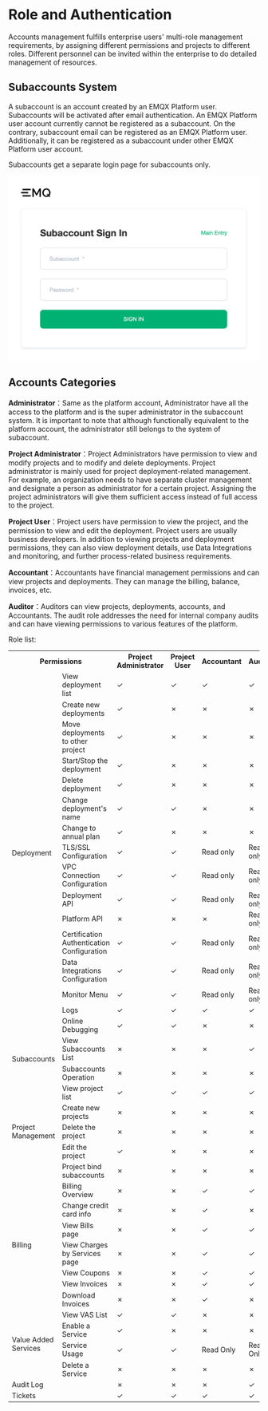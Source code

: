 # Role and Authentication

Accounts management fulfills enterprise users' multi-role management requirements, by assigning different permissions and projects to different roles. Different personnel can be invited within the enterprise to do detailed management of resources.

## Subaccounts System

A subaccount is an account created by an EMQX Platform user. Subaccounts will be activated after email authentication. An EMQX Platform user account currently cannot be registered as a subaccount. On the contrary, subaccount email can be registered as an EMQX Platform user. Additionally, it can be registered as a subaccount under other EMQX Platform user account.

Subaccounts get a separate login page for subaccounts only.

<img src="./_assets/login_1.png" alt="default_project" style="zoom:67%;" />

## Accounts Categories

**Administrator**：Same as the platform account, Administrator have all the access to the platform and is the super administrator in the subaccount system. It is important to note that although functionally equivalent to the platform account, the administrator still belongs to the system of subaccount.

**Project Administrator**：Project Administrators have permission to view and modify projects and to modify and delete deployments. Project administrator is mainly used for project deployment-related management. For example, an organization needs to have separate cluster management and designate a person as administrator for a certain project. Assigning the project administrators will give them sufficient access instead of full access to the project.

**Project User**：Project users have permission to view the project, and the permission to view and edit the deployment. Project users are usually business developers. In addition to viewing projects and deployment permissions, they can also view deployment details, use Data Integrations and monitoring, and further process-related business requirements.

**Accountant**：Accountants have financial management permissions and can view projects and deployments. They can manage the billing, balance, invoices, etc.

**Auditor**：Auditors can view projects, deployments,  accounts, and Accountants. The audit role addresses the need for internal company audits and can have viewing permissions to various features of the platform.

Role list:

<table>
   <tr>
      <th colspan="2">Permissions</th>
      <th>Project Administrator</th>
      <th>Project User</th>
      <th>Accountant</th>
      <th>Auditor</th>
   </tr>
   <tr>
      <td rowspan="16">Deployment</td>
      <td>View deployment list</td>
      <td>&#10003</td>
      <td>&#10003</td>
      <td>&#10003</td>
      <td>&#10003</td>
   </tr>
   <tr>
   	<td>Create new deployments</td>
      <td>&#10003</td>
      <td>&#10007</td>
      <td>&#10007</td>
      <td>&#10007</td>
   </tr>
   <tr>
   	  <td>Move deployments to other project</td>
      <td>&#10003</td>
      <td>&#10007</td>
      <td>&#10007</td>
      <td>&#10007</td>
   </tr>
   <tr>
   	<td>Start/Stop the deployment</td>
      <td>&#10003</td>
      <td>&#10007</td>
      <td>&#10007</td>
      <td>&#10007</td>
   </tr>
   <tr>
   	<td>Delete deployment</td>
      <td>&#10003</td>
      <td>&#10007</td>
      <td>&#10007</td>
      <td>&#10007</td>
   </tr>
   <tr>
   	<td>Change deployment's name</td>
      <td>&#10003</td>
      <td>&#10003</td>
      <td>&#10007</td>
      <td>&#10007</td>
   </tr>
	<tr>
   	  <td>Change to annual plan</td>
      <td>&#10003</td>
      <td>&#10007</td>
      <td>&#10007</td>
      <td>&#10007</td>
   </tr>
    <tr>
   	<td>TLS/SSL Configuration</td>
      <td>&#10003</td>
      <td>&#10003</td>
      <td>Read only</td>
      <td>Read only</td>
   </tr>
   <tr>
   	<td>VPC Connection Configuration</td>
      <td>&#10003</td>
      <td>&#10003</td>
      <td>Read only</td>
      <td>Read only</td>
   </tr>
   <tr>
   	<td>Deployment API</td>
      <td>&#10003</td>
      <td>&#10003</td>
      <td>Read only</td>
      <td>Read only</td>
   </tr>
   <tr>
      <td>Platform API</td>
      <td>&#10007</td>
      <td>&#10007</td>
      <td>&#10007</td>
      <td>Read only</td>
   </tr>
   <tr>
   	<td>Certification Authentication Configuration</td>
      <td>&#10003</td>
      <td>&#10003</td>
      <td>Read only</td>
      <td>Read only</td>
   </tr>
   <tr>
   	<td>Data Integrations Configuration</td>
      <td>&#10003</td>
      <td>&#10003</td>
      <td>Read only</td>
      <td>Read only</td>
   </tr>
   <tr>
   <td>Monitor Menu</td>
      <td>&#10003</td>
      <td>&#10003</td>
      <td>Read only</td>
      <td>Read only</td>
   </tr>
   <tr>
   <td>Logs</td>
      <td>&#10003</td>
      <td>&#10003</td>
      <td>&#10003</td>
      <td>&#10003</td>
   </tr>
   <tr>
   <td>Online Debugging</td>
      <td>&#10003</td>
      <td>&#10003</td>
      <td>&#10007</td>
      <td>&#10007</td>
   </tr>
   <tr>
      <td rowspan="2">Subaccounts</td>
      <td>View Subaccounts List</td>
      <td>&#10007</td>
      <td>&#10007</td>
      <td>&#10007</td>
      <td>&#10003</td>
   </tr>
   <tr>
      <td>Subaccounts Operation</td>
      <td>&#10007</td>
      <td>&#10007</td>
      <td>&#10007</td>
      <td>&#10007</td>
   </tr>
   <tr>
      <td rowspan="5">Project Management</td>
      <td>View project list</td>
      <td>&#10003</td>
      <td>&#10003</td>
      <td>&#10003</td>
      <td>&#10003</td>
   </tr>
   <tr>
   	<td>Create new projects</td>
      <td>&#10007</td>
      <td>&#10007</td>
      <td>&#10007</td>
      <td>&#10007</td>
   </tr>
   <tr>
   	  <td>Delete the project</td>
      <td>&#10007</td>
      <td>&#10007</td>
      <td>&#10007</td>
      <td>&#10007</td>
   </tr>
   <tr>
      <td>Edit the project</td>
      <td>&#10003</td>
      <td>&#10007</td>
      <td>&#10007</td>
      <td>&#10007</td>
   </tr>
   <tr>
      <td>Project bind subaccounts</td>
      <td>&#10007</td>
      <td>&#10007</td>
      <td>&#10007</td>
      <td>&#10007</td>
   </tr>
	<tr>
      <td rowspan="7">Billing</td>
      <td>Billing Overview</td>
      <td>&#10007</td>
      <td>&#10007</td>
      <td>&#10003</td>
      <td>&#10003</td>
   	</tr>
   	<tr>
      <td>Change credit card info</td>
      <td>&#10007</td>
      <td>&#10007</td>
      <td>&#10003</td>
      <td>&#10007</td>
   	</tr>
   	<tr>
      <td>View Bills page</td>
      <td>&#10007</td>
      <td>&#10007</td>
      <td>&#10003</td>
      <td>&#10003</td>
   	</tr>
   	<tr>
      <td>View Charges by Services page</td>
      <td>&#10007</td>
      <td>&#10007</td>
      <td>&#10003</td>
      <td>&#10003</td>
   	</tr>
   	<tr>
      <td>View Coupons</td>
      <td>&#10007</td>
      <td>&#10007</td>
      <td>&#10003</td>
      <td>&#10003</td>
   	</tr>
   	<tr>
      <td>View Invoices</td>
      <td>&#10007</td>
      <td>&#10007</td>
      <td>&#10003</td>
      <td>&#10003</td>
   	</tr>
   	<tr>
      <td>Download Invoices</td>
      <td>&#10007</td>
      <td>&#10007</td>
      <td>&#10003</td>
      <td>&#10007</td>
   	</tr>
      <tr>
      <td rowspan="4">Value Added Services</td>
      <td>View VAS List</td>
      <td>&#10003</td>
      <td>&#10003</td>
      <td>&#10007</td>
      <td>&#10007</td>
      </tr>
      <tr>
      <td>Enable a Service</td>
      <td>&#10003</td>
      <td>&#10007</td>
      <td>&#10007</td>
      <td>&#10007</td>
      </tr>
      <tr>
      <td>Service Usage</td>
      <td>&#10003</td>
      <td>&#10003</td>
      <td>Read Only</td>
      <td>Read Only</td>
      </tr>
      <tr>
      <td>Delete a Service</td>
      <td>&#10007</td>
      <td>&#10007</td>
      <td>&#10007</td>
      <td>&#10007</td>
      </tr>
   <tr>
      <td colspan="2">Audit Log</td>
      <td>&#10007</td>
      <td>&#10007</td>
      <td>&#10007</td>
      <td>&#10003</td>
   </tr>
   	<tr>
      <td colspan="2">Tickets</td>
      <td>&#10003</td>
      <td>&#10003</td>
      <td>&#10003</td>
      <td>&#10003</td>
   </tr>
</table>
